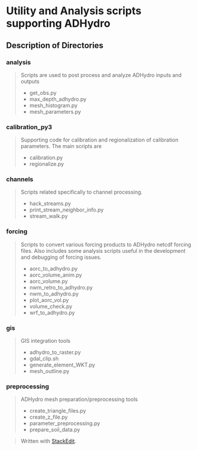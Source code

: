 
# Utility and Analysis scripts supporting ADHydro

## Description of Directories
### analysis 
> Scripts are used to post process and analyze ADHydro inputs and outputs
>- get_obs.py 
>- max_depth_adhydro.py
>- mesh_histogram.py
>- mesh_parameters.py

### calibration_py3
> Supporting code for calibration and regionalization of calibration parameters.  The main scripts are
>- calibration.py
>- regionalize.py

### channels
>Scripts related specifically to channel processing.
>- hack_streams.py
>- print_stream_neighbor_info.py
>- stream_walk.py

### forcing
> Scripts to convert various forcing products to ADHydro netcdf forcing files.  Also includes some analysis scripts useful in the development and debugging of forcing issues.
>- aorc_to_adhydro.py
>- aorc_volume_anim.py
>- aorc_volume.py
>- nwm_retro_to_adhydro.py
>- nwm_to_adhydro.py
>- plot_aorc_vol.py
>- volume_check.py
>- wrf_to_adhydro.py

### gis
> GIS integration tools
>- adhydro_to_raster.py
>- gdal_clip.sh
>- generate_element_WKT.py
>- mesh_outline.py
>
### preprocessing
> ADHydro mesh preparation/preprocessing tools
>- create_triangle_files.py
>- create_z_file.py
>- parameter_preprocessing.py
>- prepare_soil_data.py

> Written with [StackEdit](https://stackedit.io/).
